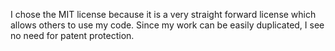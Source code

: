 I chose the MIT license because it is a very straight forward license which allows others to use my code. Since my work can be easily duplicated, I see no need for patent protection.
